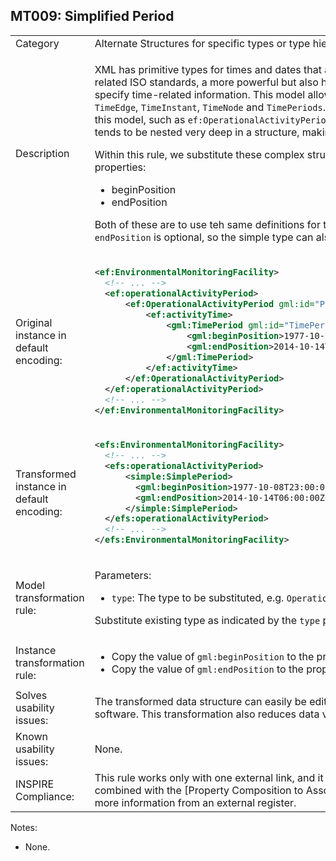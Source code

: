 ## MT009: Simplified Period

<table>
<tr>
<td>Category</td>
<td>Alternate Structures for specific types or type hierarchies</td>
</tr>
<tr>
<td>Description</td>
<td><p>XML has primitive types for times and dates that are well supported through most software. In INSPIRE and the related ISO standards, a more powerful but also highly complex model is available that allows to precisely specify time-related information. This model allows any subtype of <code>AbstractTimeObject</code>, which can include <code>TimeEdge</code>, <code>TimeInstant</code>, <code>TimeNode</code> and <code>TimePeriods</code>. In several themes, such as EMF, other types buld on top of this model, such as <code>ef:OperationalActivityPeriod</code>. Alltogether, this means that relatively important information tends to be nested very deep in a structure, making it harder to create and to process.</p> 
<p>Within this rule, we substitute these complex structures through a very simple structure with just two properties:</p>
<ul>
    <li>beginPosition</li>
    <li>endPosition</li>
</ul>
<p>Both of these are to use teh same definitions for these two properties as in the original structure. Note that the <code>endPosition</code> is optional, so the simple type can also be used for periods that haven't ended yet.</p>
</td>
</tr>
<tr>
<td>Original instance in default encoding:</td>
<td>

```xml
<ef:EnvironmentalMonitoringFacility>
  <!-- ... -->
  <ef:operationalActivityPeriod>
      <ef:OperationalActivityPeriod gml:id="Piezometre.OperationalActivityPeriod.2.06512X0037-STREMY">
          <ef:activityTime>
              <gml:TimePeriod gml:id="TimePeriod.2.225196">
                  <gml:beginPosition>1977-10-08T23:00:00Z</gml:beginPosition>
                  <gml:endPosition>2014-10-14T06:00:00Z</gml:endPosition>
              </gml:TimePeriod>
          </ef:activityTime>
      </ef:OperationalActivityPeriod>
  </ef:operationalActivityPeriod>
  <!-- ... -->
</ef:EnvironmentalMonitoringFacility>
```
   
</td>
</tr>
<tr>
<td>Transformed instance in default encoding:</td>
<td>

```xml
<efs:EnvironmentalMonitoringFacility>
  <!-- ... -->
  <efs:operationalActivityPeriod>
      <simple:SimplePeriod>
        <gml:beginPosition>1977-10-08T23:00:00Z</gml:beginPosition>
        <gml:endPosition>2014-10-14T06:00:00Z</gml:endPosition>
      </simple:SimplePeriod>
  </efs:operationalActivityPeriod>
  <!-- ... -->
</efs:EnvironmentalMonitoringFacility>
``` 

</td>
</tr>
<tr>
<td>Model transformation rule: </td>
<td>
    <p>Parameters:</p> 
    <ul>
      <li><code>type</code>: The type to be substituted, e.g. <code>OperationalActivityPeriod</code>.</li>
    </ul>
    <p>Substitute existing type as indicated by the <code>type</code> parameter with this <code>SimplePeriod</code> type.</p>
</td>
</tr>
<tr>
<td>Instance transformation rule:</td>
<td>
	<ul>
		<li>Copy the value of <code>gml:beginPosition</code> to the property <code>gml:beginPosition</code>.</li>
		<li>Copy the value of <code>gml:endPosition</code> to the property <code>gml:endPosition</code>.</li>
	</ul>
</td>
</tr>
<tr>
<td>Solves usability issues:</td>
<td>The transformed data structure can easily be edited, filtered and symbolized in desktop GIS and web GIS software. This transformation also reduces data volume in datasets.</td>
</tr>
<tr>
<td>Known usability issues:</td>
<td>None.</td>
</tr>
<tr>
<td>INSPIRE Compliance:</td>
<td>This rule works only with one external link, and it removed finer grained information about dates. It can be combined with the [Property Composition to Association](./PropertyCompositiontoAssociation.md) rule to add more information from an external register.</td>
</tr>
</table>

Notes:

 * None.
